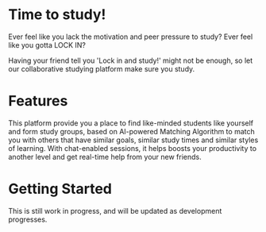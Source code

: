 # Time to study!
Ever feel like you lack the motivation and peer pressure to study?
Ever feel like you gotta LOCK IN?

Having your friend tell you 'Lock in and study!' might not be enough, so let our collaborative studying platform make sure you study.

# Features
This platform provide you a place to find like-minded students like yourself and form study groups, based on AI-powered Matching Algorithm to match you with others that have similar goals, similar study times and similar styles of learning.
With chat-enabled sessions, it helps boosts your productivity to another level and get real-time help from your new friends.

# Getting Started
This is still work in progress, and will be updated as development progresses.
